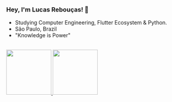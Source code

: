 ### Hey, I'm Lucas Rebouças! 👋

- Studying Computer Engineering, Flutter Ecosystem & Python.
- São Paulo, Brazil
- "Knowledge is Power"

##
  
 <div>
    <a href="https://github.com/LucasReb">
    <img height="120em" src= "https://github-readme-stats.vercel.app/api?username=LucasReb&count_private=true&show_icons=true&theme=midnight-purple&include_all_commits=true"/>
    <img height="120em" src="https://github-readme-stats.vercel.app/api/top-langs/?username=LucasReb&layout=compact&langs_count=5&theme=midnight-purple"/>
  </div>
  
##
